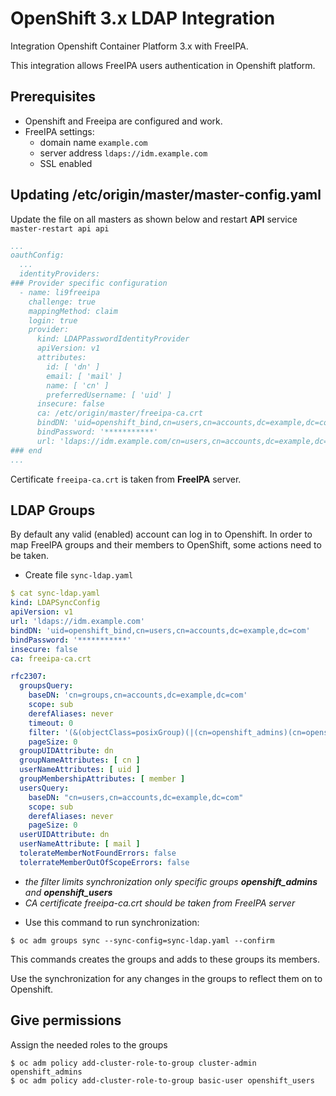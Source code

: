 # OpenShift 3.x LDAP Integration

Integration Openshift Container Platform 3.x with FreeIPA.

This integration allows FreeIPA users authentication in Openshift platform.

## Prerequisites

* Openshift and Freeipa are configured and work.
* FreeIPA settings:
  * domain name `example.com`
  * server address `ldaps://idm.example.com`
  * SSL enabled


## Updating /etc/origin/master/master-config.yaml
Update the file on all masters as shown below and restart __API__ service `master-restart api api`
```yaml
...
oauthConfig:
  ...
  identityProviders:
### Provider specific configuration
  - name: li9freeipa
    challenge: true
    mappingMethod: claim
    login: true
    provider:
      kind: LDAPPasswordIdentityProvider
      apiVersion: v1
      attributes:
        id: [ 'dn' ]
        email: [ 'mail' ]
        name: [ 'cn' ]
        preferredUsername: [ 'uid' ]
      insecure: false
      ca: /etc/origin/master/freeipa-ca.crt
      bindDN: 'uid=openshift_bind,cn=users,cn=accounts,dc=example,dc=com'
      bindPassword: '***********'
      url: 'ldaps://idm.example.com/cn=users,cn=accounts,dc=example,dc=com?uid'
### end
...
```
Certificate `freeipa-ca.crt` is taken from __FreeIPA__ server.

## LDAP Groups

By default any valid (enabled) account can log in to Openshift. In order to map FreeIPA groups and their members to OpenShift,
some actions need to be taken.

* Create file `sync-ldap.yaml`
```yaml
$ cat sync-ldap.yaml
kind: LDAPSyncConfig
apiVersion: v1
url: 'ldaps://idm.example.com'
bindDN: 'uid=openshift_bind,cn=users,cn=accounts,dc=example,dc=com'
bindPassword: '***********'
insecure: false
ca: freeipa-ca.crt

rfc2307:
  groupsQuery:
    baseDN: 'cn=groups,cn=accounts,dc=example,dc=com'
    scope: sub
    derefAliases: never
    timeout: 0
    filter: '(&(objectClass=posixGroup)(|(cn=openshift_admins)(cn=openshift_users)))'
    pageSize: 0
  groupUIDAttribute: dn
  groupNameAttributes: [ cn ]
  userNameAttributes: [ uid ]
  groupMembershipAttributes: [ member ]
  usersQuery:
    baseDN: "cn=users,cn=accounts,dc=example,dc=com"
    scope: sub
    derefAliases: never
    pageSize: 0
  userUIDAttribute: dn
  userNameAttribute: [ mail ]
  tolerateMemberNotFoundErrors: false
  tolerrateMemberOutOfScopeErrors: false
```
  - *the filter limits synchronization only specific groups __openshift_admins__ and __openshift_users__*
  - *CA certificate freeipa-ca.crt should be taken from FreeIPA server*

* Use this command to run synchronization:
```
$ oc adm groups sync --sync-config=sync-ldap.yaml --confirm
```
This commands creates the groups and adds to these groups its members.

Use the synchronization for any changes in the groups to reflect them on to Openshift.

## Give permissions

Assign the needed roles to the groups

```
$ oc adm policy add-cluster-role-to-group cluster-admin openshift_admins
$ oc adm policy add-cluster-role-to-group basic-user openshift_users
```



